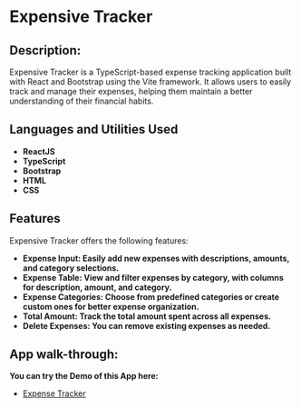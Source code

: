 # Expensive Tracker

<h2>Description:</h2>
Expensive Tracker is a TypeScript-based expense tracking application built with React and Bootstrap using the Vite framework. It allows users to easily track and manage their expenses, helping them maintain a better understanding of their financial habits.


<h2>Languages and Utilities Used</h2>

- <b>ReactJS</b>
- <b>TypeScript</b>
- <b>Bootstrap</b>
- <b>HTML</b>
- <b>CSS</b>


<h2>Features</h2>
Expensive Tracker offers the following features:

- <b>Expense Input: Easily add new expenses with descriptions, amounts, and category selections.</b>
- <b>Expense Table: View and filter expenses by category, with columns for description, amount, and category.</b>
- <b>Expense Categories: Choose from predefined categories or create custom ones for better expense organization.</b>
- <b>Total Amount: Track the total amount spent across all expenses.</b>
- <b>Delete Expenses: You can remove existing expenses as needed.</b>

<h2>App walk-through:</h2>

<b>You can try the Demo of this App here:</b> 
- [Expense Tracker](https://expense-tracker.netlify.app/)
